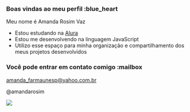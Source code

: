 ### Boas vindas ao meu perfil :blue_heart

Meu nome é Amanda Rosim Vaz

- Estou estudando na [Alura](https://www.alura.com.br)
- Estou me desenvolvendo na linguagem JavaScript
- Utilizo esse espaço para minha organização e compartilhamento dos meus projetos desenvolvidos

### Você pode entrar em contato comigo :mailbox

amanda_farmaunesp@yahoo.com.br

@amandarosim

![](https://media.tenor.com/egya9svGX14AAAAj/bye-om-nom.gif)





